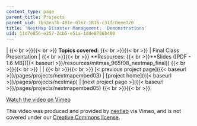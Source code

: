 ```yaml
---
content_type: page
parent_title: Projects
parent_uid: 7b53ea3b-401e-0767-1816-c31fc0eee770
title: 'NextMap Disaster Management:  Demonstrations'
uid: 11d7e856-e257-2cb5-e51a-1dde8786b400
---
```


|  {{< br >}}{{< br >}} **Topics covered:** {{< br >}}{{< br >}}  | Final Class Presentation |  {{< br >}}{{< br >}} **Resources:  {{< br >}}**Slides ([PDF - 1.6 MB]({{< baseurl >}}/resources/mitmas_965f08_nextmap_final)) {{< br >}}{{< br >}}  |
|  {{< br >}}{{< br >}} [< previous project page]({{< baseurl >}}/pages/projects/nextmapembed03) &#124; [project home]({{< baseurl >}}/pages/projects/nextmap) &#124; [next project page >]({{< baseurl >}}/pages/projects/nextmapembed05) {{< br >}}{{< br >}}  

[Watch the video on Vimeo](http://vimeo.com/moogaloop.swf?clip_id=3096229?&server=vimeo.com&show_title=0&show_byline=0&show_portrait=0&color=&fullscreen=0&group_id=)

This video was produced and provided by [nextlab](http://vimeo.com/nextlab) via Vimeo, and is not covered under our [Creative Commons license](/terms/#cc).